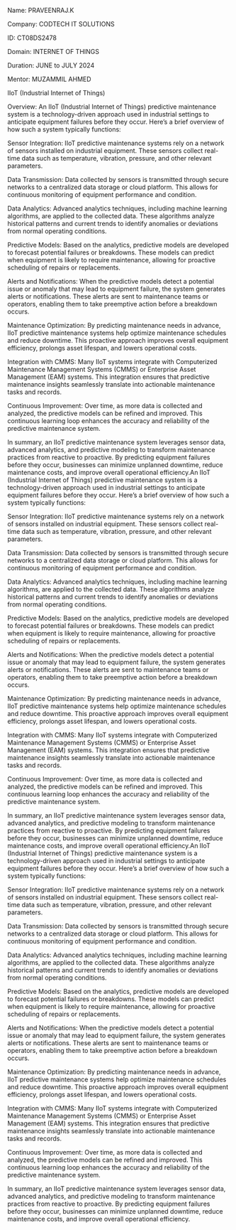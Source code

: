 Name: PRAVEENRAJ.K

Company: CODTECH IT SOLUTIONS

ID: CT08DS2478

Domain: INTERNET OF THINGS

Duration: JUNE to JULY 2024

Mentor: MUZAMMIL AHMED

IIoT (Industrial Internet of Things)

Overview: 
An IIoT (Industrial Internet of Things) predictive maintenance system is a technology-driven approach used in industrial settings to anticipate equipment failures before they occur. Here’s a brief overview of how such a system typically functions:

Sensor Integration: IIoT predictive maintenance systems rely on a network of sensors installed on industrial equipment. These sensors collect real-time data such as temperature, vibration, pressure, and other relevant parameters.

Data Transmission: Data collected by sensors is transmitted through secure networks to a centralized data storage or cloud platform. This allows for continuous monitoring of equipment performance and condition.

Data Analytics: Advanced analytics techniques, including machine learning algorithms, are applied to the collected data. These algorithms analyze historical patterns and current trends to identify anomalies or deviations from normal operating conditions.

Predictive Models: Based on the analytics, predictive models are developed to forecast potential failures or breakdowns. These models can predict when equipment is likely to require maintenance, allowing for proactive scheduling of repairs or replacements.

Alerts and Notifications: When the predictive models detect a potential issue or anomaly that may lead to equipment failure, the system generates alerts or notifications. These alerts are sent to maintenance teams or operators, enabling them to take preemptive action before a breakdown occurs.

Maintenance Optimization: By predicting maintenance needs in advance, IIoT predictive maintenance systems help optimize maintenance schedules and reduce downtime. This proactive approach improves overall equipment efficiency, prolongs asset lifespan, and lowers operational costs.

Integration with CMMS: Many IIoT systems integrate with Computerized Maintenance Management Systems (CMMS) or Enterprise Asset Management (EAM) systems. This integration ensures that predictive maintenance insights seamlessly translate into actionable maintenance tasks and records.

Continuous Improvement: Over time, as more data is collected and analyzed, the predictive models can be refined and improved. This continuous learning loop enhances the accuracy and reliability of the predictive maintenance system.

In summary, an IIoT predictive maintenance system leverages sensor data, advanced analytics, and predictive modeling to transform maintenance practices from reactive to proactive. By predicting equipment failures before they occur, businesses can minimize unplanned downtime, reduce maintenance costs, and improve overall operational efficiency.An IIoT (Industrial Internet of Things) predictive maintenance system is a technology-driven approach used in industrial settings to anticipate equipment failures before they occur. Here’s a brief overview of how such a system typically functions:

Sensor Integration: IIoT predictive maintenance systems rely on a network of sensors installed on industrial equipment. These sensors collect real-time data such as temperature, vibration, pressure, and other relevant parameters.

Data Transmission: Data collected by sensors is transmitted through secure networks to a centralized data storage or cloud platform. This allows for continuous monitoring of equipment performance and condition.

Data Analytics: Advanced analytics techniques, including machine learning algorithms, are applied to the collected data. These algorithms analyze historical patterns and current trends to identify anomalies or deviations from normal operating conditions.

Predictive Models: Based on the analytics, predictive models are developed to forecast potential failures or breakdowns. These models can predict when equipment is likely to require maintenance, allowing for proactive scheduling of repairs or replacements.

Alerts and Notifications: When the predictive models detect a potential issue or anomaly that may lead to equipment failure, the system generates alerts or notifications. These alerts are sent to maintenance teams or operators, enabling them to take preemptive action before a breakdown occurs.

Maintenance Optimization: By predicting maintenance needs in advance, IIoT predictive maintenance systems help optimize maintenance schedules and reduce downtime. This proactive approach improves overall equipment efficiency, prolongs asset lifespan, and lowers operational costs.

Integration with CMMS: Many IIoT systems integrate with Computerized Maintenance Management Systems (CMMS) or Enterprise Asset Management (EAM) systems. This integration ensures that predictive maintenance insights seamlessly translate into actionable maintenance tasks and records.

Continuous Improvement: Over time, as more data is collected and analyzed, the predictive models can be refined and improved. This continuous learning loop enhances the accuracy and reliability of the predictive maintenance system.

In summary, an IIoT predictive maintenance system leverages sensor data, advanced analytics, and predictive modeling to transform maintenance practices from reactive to proactive. By predicting equipment failures before they occur, businesses can minimize unplanned downtime, reduce maintenance costs, and improve overall operational efficiency.An IIoT (Industrial Internet of Things) predictive maintenance system is a technology-driven approach used in industrial settings to anticipate equipment failures before they occur. Here’s a brief overview of how such a system typically functions:

Sensor Integration: IIoT predictive maintenance systems rely on a network of sensors installed on industrial equipment. These sensors collect real-time data such as temperature, vibration, pressure, and other relevant parameters.

Data Transmission: Data collected by sensors is transmitted through secure networks to a centralized data storage or cloud platform. This allows for continuous monitoring of equipment performance and condition.

Data Analytics: Advanced analytics techniques, including machine learning algorithms, are applied to the collected data. These algorithms analyze historical patterns and current trends to identify anomalies or deviations from normal operating conditions.

Predictive Models: Based on the analytics, predictive models are developed to forecast potential failures or breakdowns. These models can predict when equipment is likely to require maintenance, allowing for proactive scheduling of repairs or replacements.

Alerts and Notifications: When the predictive models detect a potential issue or anomaly that may lead to equipment failure, the system generates alerts or notifications. These alerts are sent to maintenance teams or operators, enabling them to take preemptive action before a breakdown occurs.

Maintenance Optimization: By predicting maintenance needs in advance, IIoT predictive maintenance systems help optimize maintenance schedules and reduce downtime. This proactive approach improves overall equipment efficiency, prolongs asset lifespan, and lowers operational costs.

Integration with CMMS: Many IIoT systems integrate with Computerized Maintenance Management Systems (CMMS) or Enterprise Asset Management (EAM) systems. This integration ensures that predictive maintenance insights seamlessly translate into actionable maintenance tasks and records.

Continuous Improvement: Over time, as more data is collected and analyzed, the predictive models can be refined and improved. This continuous learning loop enhances the accuracy and reliability of the predictive maintenance system.

In summary, an IIoT predictive maintenance system leverages sensor data, advanced analytics, and predictive modeling to transform maintenance practices from reactive to proactive. By predicting equipment failures before they occur, businesses can minimize unplanned downtime, reduce maintenance costs, and improve overall operational efficiency.
